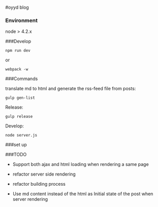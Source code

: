#oyyd blog

### Environment

node > 4.2.x

###Develop

```
npm run dev
```

or

```
webpack -w
```

###Commands

translate md to html and generate the rss-feed file from posts:

```
gulp gen-list
```

Release:

```
gulp release
```

Develop:

```
node server.js
```

###set up

###TODO

* Support both ajax and html loading when rendering a same page

* refactor server side rendering

* refactor building process

* Use md content instead of the html as Initial state of the post when server rendering
